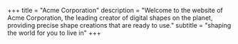 +++
title = "Acme Corporation"
description = "Welcome to the website of Acme Corporation, the leading creator of digital shapes on the planet, providing precise shape creations that are ready to use."
subtitle = "shaping the world for you to live in"
+++

